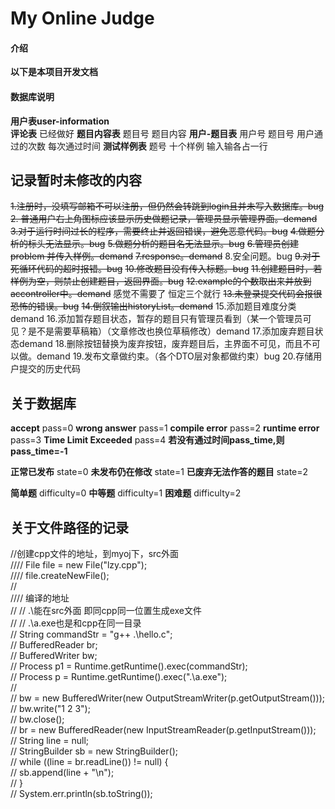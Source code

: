 # My Online Judge

#### 介绍
**以下是本项目开发文档**


#### 数据库说明
**用户表user-information**  
**评论表**			已经做好
**题目内容表**		题目号 题目内容
**用户-题目表**      用户号 题目号 用户通过的次数 每次通过时间
**测试样例表**        题号  十个样例  输入输各占一行

## **记录暂时未修改的内容**

 ~~1.注册时，没填写邮箱不可以注册，但仍然会转跳到login且并未写入数据库。bug~~
 ~~2. 普通用户右上角图标应该显示历史做题记录，管理员显示管理界面。demand~~
~~3.对于运行时间过长的程序，需要终止并返回错误，避免恶意代码。bug~~
~~4.做题分析的标头无法显示。bug~~
~~5.做题分析的题目名无法显示。bug~~
~~6.管理员创建problem 并传入样例。demand~~
~~7.response。demand~~
8.安全问题。bug
~~9.对于死循环代码的超时报错。bug~~
~~10.修改题目没有传入标题。bug~~
~~11.创建题目时，若样例为空，则禁止创建题目，返回界面。bug~~
~~12.example的个数取出来并放到accontroller中。demand~~  感觉不需要了 恒定三个就行
~~13.未登录提交代码会报很恐怖的错误。bug~~
~~14.倒叙输出historyList。demand~~
15.添加题目难度分类demand
16.添加暂存题目状态，暂存的题目只有管理员看到（某一个管理员可见？是不是需要草稿箱）（文章修改也换位草稿修改）demand
17.添加废弃题目状态demand
18.删除按钮替换为废弃按钮，废弃题目后，主界面不可见，而且不可以做。demand
19.发布文章做约束。（各个DTO层对象都做约束）bug
20.存储用户提交的历史代码



## 关于数据库
**accept** pass=0
**wrong answer** pass=1
**compile error** pass=2
**runtime error** pass=3
**Time Limit Exceeded** pass=4
**若没有通过时间pass_time,则pass_time=-1**

**正常已发布** state=0
**未发布仍在修改** state=1
**已废弃无法作答的题目** state=2

**简单题** difficulty=0
**中等题** difficulty=1
**困难题** difficulty=2

## 关于文件路径的记录
 //创建cpp文件的地址，到myoj下，src外面  
////      File file = new File("lzy.cpp");  
////      file.createNewFile();  
//  
//// 编译的地址  
//    //  .\\能在src外面  即同cpp同一位置生成exe文件  
//    //  .\\a.exe也是和cpp在同一目录  
//    String commandStr = "g++ .\\hello.c";  
//    BufferedReader br;  
//    BufferedWriter bw;  
//    Process p1 = Runtime.getRuntime().exec(commandStr);  
//    Process p = Runtime.getRuntime().exec(".\\a.exe");  
//  
//    bw = new BufferedWriter(new OutputStreamWriter(p.getOutputStream()));  
//    bw.write("1 2 3");  
//    bw.close();  
//    br = new BufferedReader(new InputStreamReader(p.getInputStream()));  
//    String line = null;  
//    StringBuilder sb = new StringBuilder();  
//    while ((line = br.readLine()) != null) {  
//       sb.append(line + "\n");  
//    }  
//        System.err.println(sb.toString());
